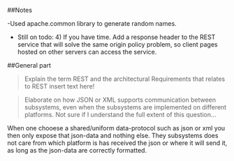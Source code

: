 ##Notes

-Used apache.common library to generate random names. 

- Still on todo: 4) If you have time. Add a response header to the REST service that will solve the same origin policy 
problem, so client pages hosted on other servers can access the service. 

##General part

>Explain the term REST and the architectural Requirements that relates to REST 
insert text here!


>Elaborate on how JSON or XML supports communication between subsystems, even when the subsystems are implemented on different platforms.
Not sure if I understand the full extent of this question...

When one chooese a shared/uniform data-protocol such as json or xml you then only expose that json-data and nothing else. They subsystems does not care from which platform is has received the json or where it will send it, as long as the json-data are correctly formatted. 